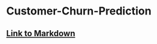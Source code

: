 # Customer-Churn-Prediction
## [Link to Markdown](https://rpubs.com/StochasticSorcerer/spxc-stock-prediction)
